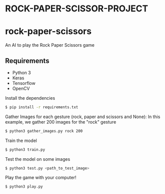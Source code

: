 # ROCK-PAPER-SCISSOR-PROJECT
# rock-paper-scissors
 

An AI to play the Rock Paper Scissors game

## Requirements
- Python 3
- Keras
- Tensorflow
- OpenCV



Install the dependencies
```sh
$ pip install -r requirements.txt
```
Gather Images for each gesture (rock, paper and scissors and None):
In this example, we gather 200 images for the "rock" gesture
```sh
$ python3 gather_images.py rock 200
```
Train the model
```sh
$ python3 train.py
```

Test the model on some images
```sh
$ python3 test.py <path_to_test_image>
```
Play the game with your computer!
```sh
$ python3 play.py
```
